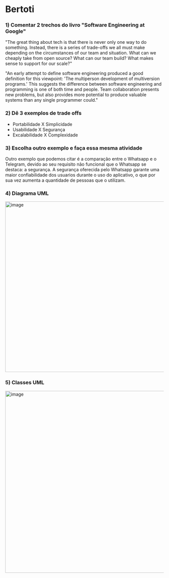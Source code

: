 # Bertoti

### 1) Comentar 2 trechos do livro "Software Engineering at Google"
"The great thing about tech is that there is never only one way to do something. Instead, there is a series of trade-offs we all must make depending on the circumstances of our team and situation. What can we cheaply take from open source? What can our team build? What makes sense to support for our scale?"

"An early attempt to define software engineering produced a good definition for this viewpoint: 'The multiperson development of multiversion programs.' This suggests the difference between software engineering and programming is one of both time and people. Team collaboration presents new problems, but also provides more potential to produce valuable systems than any single programmer could."

### 2) Dê 3 exemplos de trade offs
- Portabilidade X Simplicidade
- Usabilidade X Segurança
- Excalabilidade X Complexidade

### 3) Escolha outro exemplo e faça essa mesma atividade
Outro exemplo que podemos citar é a comparação entre o Whatsapp e o Telegram, devido ao seu requisito não funcional que o Whatsapp se destaca: a segurança. A segurança oferecida pelo Whatsapp garante uma maior confiabilidade dos usuarios durante o uso do aplicativo, o que por sua vez aumenta a quantidade de pessoas que o utilizam.

### 4) Diagrama UML
<img width="542" alt="image" src="https://github.com/VonNexx/Bertoti/assets/111203231/58ab7892-3195-42f9-94af-cab60f968d2d">

### 5) Classes UML
<img width="578" alt="image" src="https://github.com/VonNexx/Bertoti/assets/111203231/dc577b98-d925-44d4-af57-521e352717f9">

